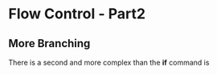 # Flow Control - Part2
## More Branching
There is a second and more complex than the **if** command is 
<!--stackedit_data:
eyJoaXN0b3J5IjpbLTUxNjg5MDMwXX0=
-->